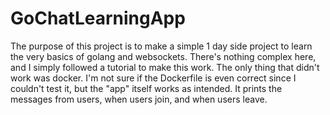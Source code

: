 # GoChatLearningApp
The purpose of this project is to make a simple 1 day side project to learn the very basics of golang and websockets. There's nothing complex here, and I simply followed a tutorial to make this work. The only thing that didn't work was docker. I'm not sure if the Dockerfile is even correct since I couldn't test it, but the "app" itself works as intended. It prints the messages from users, when users join, and when users leave. 